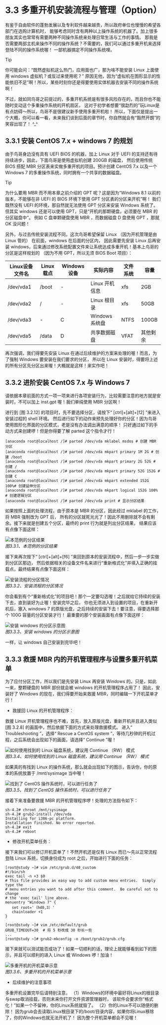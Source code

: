 # 3.3 多重开机安装流程与管理（Option）

有鉴于自由软件的蓬勃发展以及专利软件越来越贵，所以政府单位也慢慢的希望各部门在选购计算机时， 能够考虑同时含有两种以上操作系统的机器了。加上很多朋友其实也常常有需要两种不同操作系统来处理日常生活与工作的事情。 那我是否需要两部主机来操作不同的操作系统？不需要的，我们可以通过多重开机来选择登陆不同的操作系统喔！ 一部机器搞定不同操作系统哩。



> [!TIP]  
> 你可能会问：“既然虚拟机这么热门，应用面也广，那为啥不能安装 Linux 上面使用 windows 虚拟机？或反过来使用呢？” 原因无他，因为“虚拟机在图形显示的性能依旧不足”啊！所以，某些时刻你还是得要使用实体机器去安装不同的操作系统啊！

不过，就如同鸟哥之前提过的，多重开机系统是有很多风险存在的，而且你也不能随时变动这个多重操作系统的开机扇区， 这对于初学者想要“很勐烈的”玩Linux是有点妨碍～所以，鸟哥不是很建议新手使用多重开机啦！ 所以，下面仅是提出一个大概，你可以看一看，未来我们谈到后面的章节时，你自然就会有“豁然开朗”的笑容出现了！ ^\_^

## 3.3.1 安装 CentOS 7.x + windows 7 的规划

由于鸟哥身边没有具有 UEFI BIOS 的机器，加上 Linux 对于 UEFI 的支持还有待持续进步，因此，下面鸟哥是使用虚拟机创建 200GB 的磁盘， 然后使用传统 BIOS 搭配 MBR 分区表来实做多重开机的项目。预计创建 CentOS 7.x 以及一个 Windows 7 的多重操作系统，同时拥有一个共享的数据磁盘。



> [!TIP]  
> 为什么要用 MBR 而不用本章之前介绍的 GPT 呢？这是因为“Windows 8.1 以前的版本，不能够在非 UEFI 的 BIOS 环境下使用 GPT 分区表的分区来开机”啊！ 我们既然没有 UEFI 的环境，那自然就无法使用 GPT 分区来安装 Windows 系统了。但其实 windows 还是可以使用 GPT，只是“开机的那颗硬盘，必须要在 MBR 的分区磁盘中”。 例如 C 盘单颗硬盘使用 MBR ，而数据磁盘 D 盘使用 GPT ，那就 OK 没问题！

另外，与过去传统安装流程不同，这次鸟哥希望保留 Linux （因为开机管理是由 Linux 管的） 在前面，windows 在后面的分区内， 因此需要先安装 Linux 后再安装 windows，后来通过修改系统配置文件来让系统达成多重开机！基本上鸟哥的分区是这样规划的 （因为不用 GPT，所以无须 BIOS Boot 项目）：

| Linux设备文件名 | Linux载点 | Windows设备 | 实际内容       | 文件系统 | 容量     |
|-----------------|-----------|-------------|----------------|----------|----------|
| /dev/vda1       | /boot     | \-          | Linux 开机信息 | xfs      | 2GB      |
| /dev/vda2       | /         | \-          | Linux 根目录   | xfs      | 50GB     |
| /dev/vda3       | \-        | C           | Windows 系统盘 | NTFS     | 100GB    |
| /dev/vda5       | /data     | D           | 共享数据磁盘   | VFAT     | 其他剩余 |

再次强调，我们得要先安装 Linux 在通过后续维护的方案来处理的喔！而且，为了强制 Windows 要安装在我们要求的分区， 所以在 Linux 安装时，得要将上述的所有分区先分区出来喔！大概就是这样！来实作吧！

## 3.3.2 进阶安装 CentOS 7.x 与 Windows 7

请依据本章前面的方式一项一项来进行各项安装行为，比较需要注意的地方就是安装时，不可以加上 inst.gpt 喔！我们单纯使用 MBR 分区啊！

进行到 [图 3.2.12] 的项目时，先不要选择分区，请按下“ \[ctrl\]+\[alt\]+\[f2\] ”来进入安装过程的 shell 环境。 然后进行如下的动作来预先处理好你的分区！因为鸟哥使用图形化界面的分区模式，老是没有办法调出满意的顺序！ 只好通过如下的手动方式来创建啰！但是你得要了解 parted 这个指令才行！

```shell
[anaconda root@localhost /]# parted /dev/vda mklabel msdos # 创建 MBR 分区
[anaconda root@localhost /]# parted /dev/vda mkpart primary 1M 2G # 创建 /boot
[anaconda root@localhost /]# parted /dev/vda mkpart primary 2G 52G # 创建 /
[anaconda root@localhost /]# parted /dev/vda mkpart primary 52G 152G # 创建 C
[anaconda root@localhost /]# parted /dev/vda mkpart extended 152G 100%# 创建延伸分区
[anaconda root@localhost /]# parted /dev/vda mkpart logical 152G 100% # 创建逻辑分区
[anaconda root@localhost /]# parted /dev/vda print # 显示分区结果
```

如果按照上面的处理流程，由于原本是 MBR 的分区，因此经过 mklabel 的工作，将 MBR 强制改为 GPT 后， 所有的分区就死光光了！因此不用删除就不会有剩余。接下来就是创建五个分区，最终的 print 行为就是列出分区结果， 结果应该有点像下面这样：

![本范例的分区结果](/pic/multi_boot_mbr_1.jpg)  
*图3.3.1、本范例的分区结果*

接下来再次按下“ \[ctrl\]+\[alt\]+\[f6\] ”来回到原本的安装流程中，然后一步一步实做到分区区那边， 然后依据相关的设备文件名来进行“重新格式化”并填入正确的挂载点，最终结果有点像下面这样：

![安装流程的分区情况](/pic/multi_boot_mbr_2.jpg)  
*图3.3.2、安装流程的分区情况*

你会看到有个“重新格式化”的项目吧！那个一定要勾选喔！之后就给它持续的安装下去，直到装好为止喔！安装完毕之后， 你也无须进入到设置的项目，在重新开机后，塞入 windows 7 的原版光盘，之后持续的安装下去！要注意，得要选择那个 100G 容量的分区安装才行！ 最重要的那个安装画面有点像下面这样：

![安装 windows 的分区示意图](/pic/multi_boot_mbr_3.jpg)  
*图3.3.3、安装 windows 的分区示意图*

一样，让 windows 自己安装到完毕吧！

## 3.3.3 救援 MBR 内的开机管理程序与设置多重开机菜单

为了应付分区工作，所以我们是先安装 Linux 再安装 Windows 的。只是，如此一来，整颗硬盘的 MBR 部份就会被 windows 的开机管理程序占用了！ 因此，安装好了 Windows 的现在，我们得要开始来救援 MBR，同时编辑一下开机菜单才行！

-   救援回 Linux 的开机管理程序：

救援 Linux 开机管理程序也不难，首先，放入原版光盘，重新开机并且进入类似 [图 3.2.8] 的画面中，然后依据下面的方式来处理救援模式。 进入“ Troubleshooting ”，选择“ Rescue a CentOS system ”，等待几秒钟的开机过程，之后系统会出现如下的画面，请选择“ Continue ”喔！

![如何使用找到的 Linux 磁盘系统，建议用 Continue （RW） 模式](/pic/multi_boot_mbr_4.jpg)  
*图3.3.4、如何使用找到的 Linux 磁盘系统，建议用 Continue （RW） 模式*

如果真的有找到 Linux 的操作系统，那么就会出现如下的图示，告诉你，你的原本的系统放置于 /mnt/sysimage 当中喔！

![找到了 CentOS 操作系统时，可以进行任务了](/pic/multi_boot_mbr_5.jpg)  
*图3.3.5、找到了 CentOS 操作系统时，可以进行任务了*

接着下来准备要救援 MBR 的开机管理程序啰！处理的方法指令如下：

```shell
sh-4.2# chroot /mnt/sysimage
sh-4.2# grub2-install /dev/vda
Installing for i386-pc platform.
Installation finished. No error reported.
sh-4.2# exit
sh-4.2# reboot
```

-   修改开机菜单任务：

接下来我们可以修订开机菜单了！不然开机还是仅有 Linux 而已～先以正常流程登陆 Linux 系统，切换身份成为 root 之后，开始进行下面的任务：

```shell
[root@study ~]# vim /etc/grub.d/40_custom
#!/bin/sh
exec tail -n +3 $0
# This file provides an easy way to add custom menu entries.  Simply type the
# menu entries you want to add after this comment.  Be careful not to change
# the 'exec tail' line above.
menuentry "Windows 7" {
   set root='（hd0,3）'
   chainloader +1
}

[root@study ~]# vim /etc/default/grub
GRUB_TIMEOUT=30  # 将 5 秒改成 30 秒长一些
...
[root@study ~]# grub2-mkconfig -o /boot/grub2/grub.cfg
```

接下来就可以测试能否成功了！如果一切顺利的话，理论上就能够看到如下的图示，并且可以顺利的进入 Linux 或 Windows 啰！加油！

![多重开机的开机菜单示意](/pic/multi_boot_mbr_6.jpg)  
*图3.3.6、多重开机的开机菜单示意*

-   后续维护的注意事项

多重开机设置完毕后请特别注意， （1）Windows的环境中最好将Linux的根目录与swap取消挂载，否则未来你打开文件资源管理器时， 该软件会要求你“格式化！”如果一个不留神，你的Linux系统就毁了。 （2）你的Linux不可以随便的删除！ 因为grub会去读取Linux根目录下的/boot/目录内容，如果你将Linux移除了，你的Windows也就无法开机了！ 因为整个开机菜单都会不见喔！